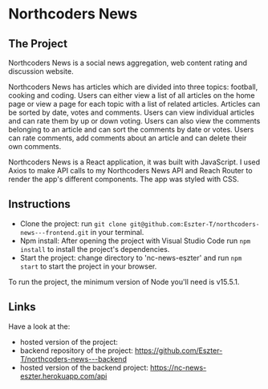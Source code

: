 # Northcoders News

## The Project
Northcoders News is a social news aggregation, web content rating and discussion website.

Northcoders News has articles which are divided into three topics: football, cooking and coding. Users can either view a list of all articles on the home page or view a page for each topic with a list of related articles. Articles can be sorted by date, votes and comments. Users can view individual articles and can rate them by up or down voting. Users can also view the comments belonging to an article and can sort the comments by date or votes. Users can rate comments, add comments about an article and can delete their own comments.

Northcoders News is a React application, it was built with JavaScript. I used Axios to make API calls to my Northcoders News API and Reach Router to render the app's different components. The app was styled with CSS.

## Instructions

- Clone the project: run `git clone git@github.com:Eszter-T/northcoders-news---frontend.git` in your terminal.
- Npm install: After opening the project with Visual Studio Code run `npm install` to install the project's dependencies.
- Start the project: change directory to 'nc-news-eszter' and run `npm start` to start the project in your browser.

To run the project, the minimum version of Node you'll need is v15.5.1.

## Links
Have a look at the:
 - hosted version of the project: 
 - backend repository of the project: https://github.com/Eszter-T/northcoders-news---backend
 - hosted version of the backend project: https://nc-news-eszter.herokuapp.com/api
